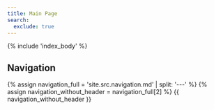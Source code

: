 ```yaml
---
title: Main Page
search:
  exclude: true
---
```


{% include 'index_body' %}

## Navigation

{% assign navigation_full = 'site.src.navigation.md' | split: '---' %}
{% assign navigation_without_header = navigation_full[2] %}
{{ navigation_without_header }}
